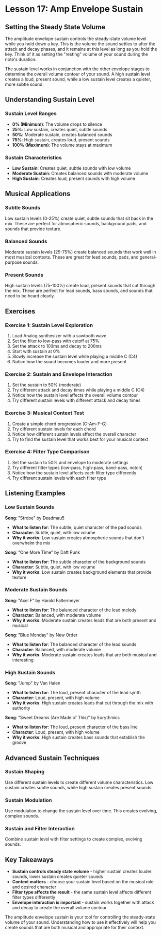 # Lesson 17: Amp Envelope Sustain

## Setting the Steady State Volume

The amplitude envelope sustain controls the steady-state volume level while you hold down a key. This is the volume the sound settles to after the attack and decay phases, and it remains at this level as long as you hold the key. Think of it as setting the "resting" volume of your sound during the note's duration.

The sustain level works in conjunction with the other envelope stages to determine the overall volume contour of your sound. A high sustain level creates a loud, present sound, while a low sustain level creates a quieter, more subtle sound.

## Understanding Sustain Level

### Sustain Level Ranges

- **0% (Minimum)**: The volume drops to silence
- **25%**: Low sustain, creates quiet, subtle sounds
- **50%**: Moderate sustain, creates balanced sounds
- **75%**: High sustain, creates loud, present sounds
- **100% (Maximum)**: The volume stays at maximum

### Sustain Characteristics

- **Low Sustain**: Creates quiet, subtle sounds with low volume
- **Moderate Sustain**: Creates balanced sounds with moderate volume
- **High Sustain**: Creates loud, present sounds with high volume

## Musical Applications

### Subtle Sounds

Low sustain levels (0-25%) create quiet, subtle sounds that sit back in the mix. These are perfect for atmospheric sounds, background pads, and sounds that provide texture.

### Balanced Sounds

Moderate sustain levels (25-75%) create balanced sounds that work well in most musical contexts. These are great for lead sounds, pads, and general-purpose sounds.

### Present Sounds

High sustain levels (75-100%) create loud, present sounds that cut through the mix. These are perfect for lead sounds, bass sounds, and sounds that need to be heard clearly.

## Exercises

### Exercise 1: Sustain Level Exploration

1. Load Analog synthesizer with a sawtooth wave
2. Set the filter to low-pass with cutoff at 75%
3. Set the attack to 100ms and decay to 200ms
4. Start with sustain at 0%
5. Slowly increase the sustain level while playing a middle C (C4)
6. Notice how the sound becomes louder and more present

### Exercise 2: Sustain and Envelope Interaction

1. Set the sustain to 50% (moderate)
2. Try different attack and decay times while playing a middle C (C4)
3. Notice how the sustain level affects the overall volume contour
4. Try different sustain levels with different attack and decay times

### Exercise 3: Musical Context Test

1. Create a simple chord progression (C-Am-F-G)
2. Try different sustain levels for each chord
3. Notice how different sustain levels affect the overall character
4. Try to find the sustain level that works best for your musical context

### Exercise 4: Filter Type Comparison

1. Set the sustain to 50% and envelope to moderate settings
2. Try different filter types (low-pass, high-pass, band-pass, notch)
3. Notice how the sustain level affects each filter type differently
4. Try different sustain levels with each filter type

## Listening Examples

### Low Sustain Sounds

**Song**: "Strobe" by Deadmau5

- **What to listen for**: The subtle, quiet character of the pad sounds
- **Character**: Subtle, quiet, with low volume
- **Why it works**: Low sustain creates atmospheric sounds that don't overwhelm the mix

**Song**: "One More Time" by Daft Punk

- **What to listen for**: The subtle character of the background sounds
- **Character**: Subtle, quiet, with low volume
- **Why it works**: Low sustain creates background elements that provide texture

### Moderate Sustain Sounds

**Song**: "Axel F" by Harold Faltermeyer

- **What to listen for**: The balanced character of the lead melody
- **Character**: Balanced, with moderate volume
- **Why it works**: Moderate sustain creates leads that are both present and musical

**Song**: "Blue Monday" by New Order

- **What to listen for**: The balanced character of the lead sounds
- **Character**: Balanced, with moderate volume
- **Why it works**: Moderate sustain creates leads that are both musical and interesting

### High Sustain Sounds

**Song**: "Jump" by Van Halen

- **What to listen for**: The loud, present character of the lead synth
- **Character**: Loud, present, with high volume
- **Why it works**: High sustain creates leads that cut through the mix with authority

**Song**: "Sweet Dreams (Are Made of This)" by Eurythmics

- **What to listen for**: The loud, present character of the bass line
- **Character**: Loud, present, with high volume
- **Why it works**: High sustain creates bass sounds that establish the groove

## Advanced Sustain Techniques

### Sustain Shaping

Use different sustain levels to create different volume characteristics. Low sustain creates subtle sounds, while high sustain creates present sounds.

### Sustain Modulation

Use modulation to change the sustain level over time. This creates evolving, complex sounds.

### Sustain and Filter Interaction

Combine sustain level with filter settings to create complex, evolving sounds.

## Key Takeaways

- **Sustain controls steady state volume** - higher sustain creates louder sounds, lower sustain creates quieter sounds
- **Context matters** - choose your sustain level based on the musical role and desired character
- **Filter type affects the result** - the same sustain level affects different filter types differently
- **Envelope interaction is important** - sustain works together with attack and decay to create the overall volume contour

The amplitude envelope sustain is your tool for controlling the steady-state volume of your sound. Understanding how to use it effectively will help you create sounds that are both musical and appropriate for their context.
